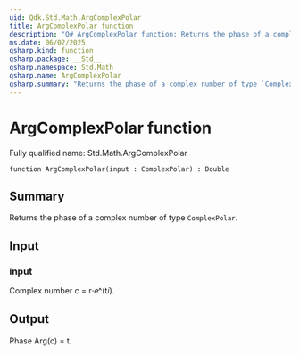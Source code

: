 ```yaml
---
uid: Qdk.Std.Math.ArgComplexPolar
title: ArgComplexPolar function
description: "Q# ArgComplexPolar function: Returns the phase of a complex number of type `ComplexPolar`."
ms.date: 06/02/2025
qsharp.kind: function
qsharp.package: __Std__
qsharp.namespace: Std.Math
qsharp.name: ArgComplexPolar
qsharp.summary: "Returns the phase of a complex number of type `ComplexPolar`."
---
```


# ArgComplexPolar function

Fully qualified name: Std.Math.ArgComplexPolar

```qsharp
function ArgComplexPolar(input : ComplexPolar) : Double
```

## Summary
Returns the phase of a complex number of type `ComplexPolar`.

## Input
### input
Complex number c = r⋅𝑒^(t𝑖).

## Output
Phase Arg(c) = t.
